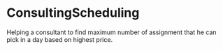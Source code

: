 # ConsultingScheduling
Helping a consultant to find maximum number of assignment that he can pick in a day based on highest price.  
